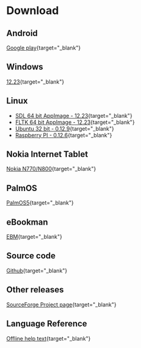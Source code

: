 # Download

## Android

[Google play](https://play.google.com/store/apps/details?id=net.sourceforge.smallbasic){target="_blank"}

## Windows

[12.23](https://github.com/smallbasic/SmallBASIC/releases/download/v12.23/smallbasic_12.23.zip){target="_blank"}

## Linux

- [SDL 64 bit AppImage - 12.23](https://github.com/smallbasic/SmallBASIC/releases/download/v12.23/SmallBASIC-SDL_12.23-x86_64.AppImage){target="_blank"}
- [FLTK 64 bit AppImage - 12.23](https://github.com/smallbasic/SmallBASIC/releases/download/v12.23/SmallBASIC-FLTK_12.23-x86_64.AppImage){target="_blank"}
- [Ubuntu 32 bit - 0.12.9](http://sourceforge.net/projects/smallbasic/files/Linux/0.12.9/smallbasic_0.12.9_i386.deb){target="_blank"}
- [Raspberry PI - 0.12.6](http://sourceforge.net/projects/smallbasic/files/Linux/0.12.6/smallbasic_0.12.6_armhf.deb){target="_blank"}

## Nokia Internet Tablet

[Nokia N770/N800](http://downloads.sourceforge.net/smallbasic/sbasic_0.9.7.2_armel.deb){target="_blank"}

## PalmOS

[PalmOS5](http://downloads.sourceforge.net/smallbasic/SmallBASIC-PalmOS5-0.8.2b.zip){target="_blank"}

## eBookman

[EBM](http://downloads.sourceforge.net/smallbasic/SmallBASIC_ebm_092j.zip){target="_blank"}

## Source code

[Github](https://github.com/smallbasic/SmallBASIC){target="_blank"}

## Other releases

[SourceForge Project page](http://sourceforge.net/project/showfiles.php?group_id=22348){target="_blank"}

## Language Reference

[Offline help text](../reference/sbref.txt){target="_blank"}

